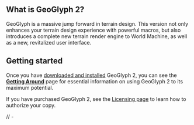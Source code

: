 ## What is GeoGlyph 2?

GeoGlyph is a massive jump forward in terrain design. This version not only enhances your terrain design experience with powerful macros, but also introduces a complete new terrain render engine to World Machine, as well as a new, revitalized user interface.

## Getting started

Once you have [downloaded and installed](Getting-Started--Installation) GeoGlyph 2, you can see the **[Getting Around](Getting-Started--Getting-Around)** page for essential information on using GeoGlyph 2 to its maximum potential.

If you have purchased GeoGlyph 2, see the [Licensing page](Getting-Started--License-Management) to learn how to authorize your copy.

// -
